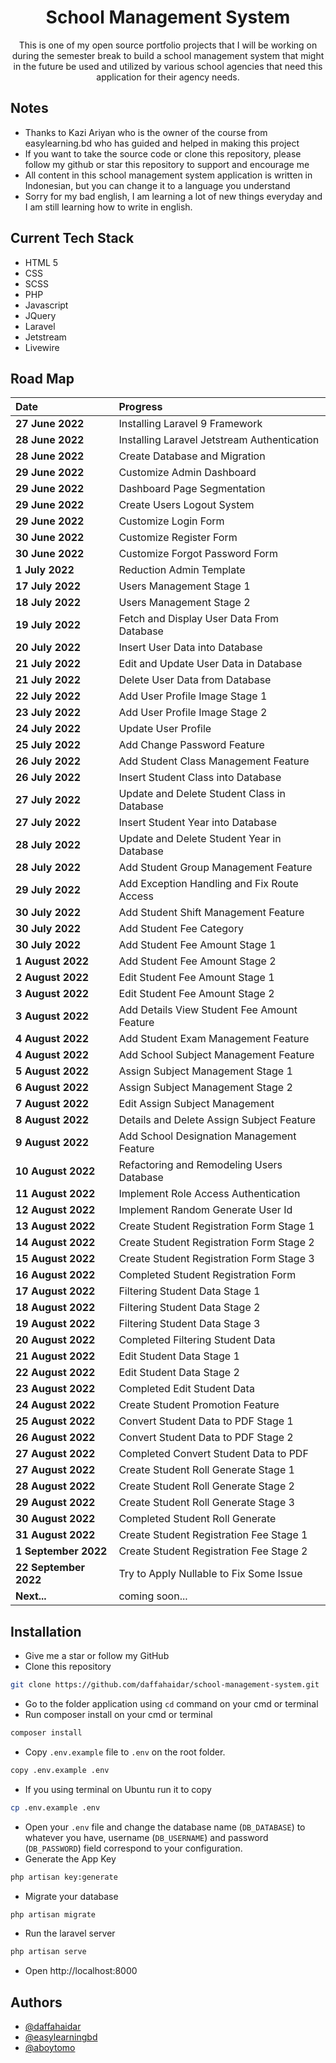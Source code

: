 <h1 align="center">School Management System</h1>

<p align = "center">This is one of my open source portfolio projects that I will be working on during the semester break to build a school management system that might in the future be used and utilized by various school agencies that need this application for their agency needs.</p>

## Notes

-   Thanks to Kazi Ariyan who is the owner of the course from easylearning.bd who has guided and helped in making this project
-   If you want to take the source code or clone this repository, please follow my github or star this repository to support and encourage me
-   All content in this school management system application is written in Indonesian, but you can change it to a language you understand
-   Sorry for my bad english, I am learning a lot of new things everyday and I am still learning how to write in english.

## Current Tech Stack

-   HTML 5
-   CSS
-   SCSS
-   PHP
-   Javascript
-   JQuery
-   Laravel
-   Jetstream
-   Livewire

## Road Map

| Date                  | Progress                                    |
| :-------------------- | :------------------------------------------ |
| **27 June 2022**      | Installing Laravel 9 Framework              |
| **28 June 2022**      | Installing Laravel Jetstream Authentication |
| **28 June 2022**      | Create Database and Migration               |
| **29 June 2022**      | Customize Admin Dashboard                   |
| **29 June 2022**      | Dashboard Page Segmentation                 |
| **29 June 2022**      | Create Users Logout System                  |
| **29 June 2022**      | Customize Login Form                        |
| **30 June 2022**      | Customize Register Form                     |
| **30 June 2022**      | Customize Forgot Password Form              |
| **1 July 2022**       | Reduction Admin Template                    |
| **17 July 2022**      | Users Management Stage 1                    |
| **18 July 2022**      | Users Management Stage 2                    |
| **19 July 2022**      | Fetch and Display User Data From Database   |
| **20 July 2022**      | Insert User Data into Database              |
| **21 July 2022**      | Edit and Update User Data in Database       |
| **21 July 2022**      | Delete User Data from Database              |
| **22 July 2022**      | Add User Profile Image Stage 1              |
| **23 July 2022**      | Add User Profile Image Stage 2              |
| **24 July 2022**      | Update User Profile                         |
| **25 July 2022**      | Add Change Password Feature                 |
| **26 July 2022**      | Add Student Class Management Feature        |
| **26 July 2022**      | Insert Student Class into Database          |
| **27 July 2022**      | Update and Delete Student Class in Database |
| **27 July 2022**      | Insert Student Year into Database           |
| **28 July 2022**      | Update and Delete Student Year in Database  |
| **28 July 2022**      | Add Student Group Management Feature        |
| **29 July 2022**      | Add Exception Handling and Fix Route Access |
| **30 July 2022**      | Add Student Shift Management Feature        |
| **30 July 2022**      | Add Student Fee Category                    |
| **30 July 2022**      | Add Student Fee Amount Stage 1              |
| **1 August 2022**     | Add Student Fee Amount Stage 2              |
| **2 August 2022**     | Edit Student Fee Amount Stage 1             |
| **3 August 2022**     | Edit Student Fee Amount Stage 2             |
| **3 August 2022**     | Add Details View Student Fee Amount Feature |
| **4 August 2022**     | Add Student Exam Management Feature         |
| **4 August 2022**     | Add School Subject Management Feature       |
| **5 August 2022**     | Assign Subject Management Stage 1           |
| **6 August 2022**     | Assign Subject Management Stage 2           |
| **7 August 2022**     | Edit Assign Subject Management              |
| **8 August 2022**     | Details and Delete Assign Subject Feature   |
| **9 August 2022**     | Add School Designation Management Feature   |
| **10 August 2022**    | Refactoring and Remodeling Users Database   |
| **11 August 2022**    | Implement Role Access Authentication        |
| **12 August 2022**    | Implement Random Generate User Id           |
| **13 August 2022**    | Create Student Registration Form Stage 1    |
| **14 August 2022**    | Create Student Registration Form Stage 2    |
| **15 August 2022**    | Create Student Registration Form Stage 3    |
| **16 August 2022**    | Completed Student Registration Form         |
| **17 August 2022**    | Filtering Student Data Stage 1              |
| **18 August 2022**    | Filtering Student Data Stage 2              |
| **19 August 2022**    | Filtering Student Data Stage 3              |
| **20 August 2022**    | Completed Filtering Student Data            |
| **21 August 2022**    | Edit Student Data Stage 1                   |
| **22 August 2022**    | Edit Student Data Stage 2                   |
| **23 August 2022**    | Completed Edit Student Data                 |
| **24 August 2022**    | Create Student Promotion Feature            |
| **25 August 2022**    | Convert Student Data to PDF Stage 1         |
| **26 August 2022**    | Convert Student Data to PDF Stage 2         |
| **27 August 2022**    | Completed Convert Student Data to PDF       |
| **27 August 2022**    | Create Student Roll Generate Stage 1        |
| **28 August 2022**    | Create Student Roll Generate Stage 2        |
| **29 August 2022**    | Create Student Roll Generate Stage 3        |
| **30 August 2022**    | Completed Student Roll Generate             |
| **31 August 2022**    | Create Student Registration Fee Stage 1     |
| **1 September 2022**  | Create Student Registration Fee Stage 2     |
| **22 September 2022** | Try to Apply Nullable to Fix Some Issue     |
| **Next...**           | coming soon...                              |

## Installation

-   Give me a star or follow my GitHub
-   Clone this repository

```bash
git clone https://github.com/daffahaidar/school-management-system.git
```

-   Go to the folder application using `cd` command on your cmd or terminal
-   Run composer install on your cmd or terminal

```bash
composer install
```

-   Copy `.env.example` file to `.env` on the root folder.

```bash
copy .env.example .env
```

-   If you using terminal on Ubuntu run it to copy

```bash
cp .env.example .env
```

-   Open your `.env` file and change the database name (`DB_DATABASE`) to whatever you have, username (`DB_USERNAME`) and password (`DB_PASSWORD`) field correspond to your configuration.
-   Generate the App Key

```bash
php artisan key:generate
```

-   Migrate your database

```bash
php artisan migrate
```

-   Run the laravel server

```bash
php artisan serve
```

-   Open http://localhost:8000

## Authors

-   [@daffahaidar](https://www.github.com/daffahaidar)
-   [@easylearningbd](https://www.github.com/easylearningbd)
-   [@aboytomo](https://www.github.com/aboytomo)
